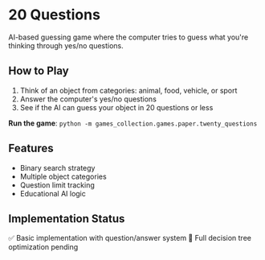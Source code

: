 # 20 Questions

AI-based guessing game where the computer tries to guess what you're thinking through yes/no questions.

## How to Play

1. Think of an object from categories: animal, food, vehicle, or sport
1. Answer the computer's yes/no questions
1. See if the AI can guess your object in 20 questions or less

**Run the game**: `python -m games_collection.games.paper.twenty_questions`

## Features

- Binary search strategy
- Multiple object categories
- Question limit tracking
- Educational AI logic

## Implementation Status

✅ Basic implementation with question/answer system 🔄 Full decision tree optimization pending

